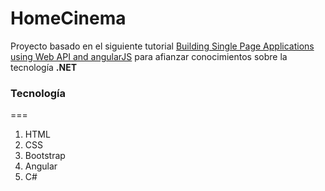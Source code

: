 # HomeCinema
Proyecto basado en el siguiente tutorial [Building Single Page Applications using Web API and angularJS](https://chsakell.com/2015/08/23/building-single-page-applications-using-web-api-and-angularjs-free-e-book/) para
afianzar conocimientos sobre la tecnología **.NET**


### **Tecnología**
===
1. HTML
2. CSS
3. Bootstrap
4. Angular
5. C#


